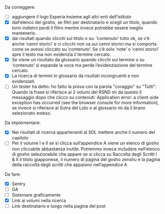 Da correggere:

- [ ] aggiungere il logo Esperia insieme agli altri enti dell’istituto
- [x] dall’elenco dei gosho, se filtri per destinatario e scegli un titolo, quando torni indietro perdi il filtro mentre invece potrebbe essere meglio mantenerlo.
- [x] dai risultati quando clicchi sul titolo o su: ‘contenuto’ tutto ok, se c’è anche ‘cenni storici’ e ci clicchi non va sui cenni storici ma si comporta come se avessi cliccato su ‘contenuto’. Se c’è solo ‘note’ o ‘cenni storici’ apre il testo ma non evidenzia il termine cercato.
- [x] Se viene un risultato da glossario quando clicchi sul termine o su ‘contenuto’ si espande la voce ma perde l’evidenziazione del termine cercato.
- [x] La ricerca di termini in glossario da risultati incongruenti e non evidenziati.
- [ ] Un tester ha detto: ho fatto la prova con la parola "coraggio" su "Tutti": Quando la frase si riferisce ai 2 volumi del RSND mi da questo il messaggio dopo che clicco su contenuti:
      Application error: a client-side exception has occurred (see the browser console for more information), se invece si riferisce al Sutra del Loto o al glossario mi da il brano selezionato esteso.

Da implementare:

- [x] Nei risultati di ricerca appartenenti al SDL mettere anche il numero del capitolo
- [ ] Per il volume I e II se si clicca sull’appendice A viene un elenco di gosho non cliccabile abbastanza inutile. Potremmo invece includere nell’elenco di gosho selezionabile che appare se si clicca su Raccolta degli Scritti I & II il titolo giapponese, il numero di pagina del gosho zenshu e la pagina della raccolta degli scritti che appaiono nell’appendice A

Da fare:

- [x] Sentry
- [ ] GA
- [ ] Sistemare graficamente
- [x] Link ai volumi nella ricerca
- [ ] Link destinatario e luogo nella pagina del post
